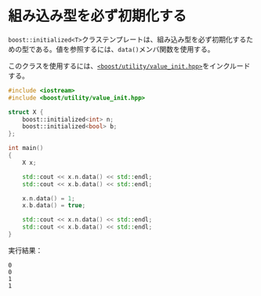 # 組み込み型を必ず初期化する
`boost::initialized<T>`クラステンプレートは、組み込み型を必ず初期化するための型である。値を参照するには、`data()`メンバ関数を使用する。

このクラスを使用するには、[`<boost/utility/value_init.hpp>`](http://www.boost.org/doc/libs/release/libs/utility/value_init.htm)をインクルードする。

```cpp
#include <iostream>
#include <boost/utility/value_init.hpp>

struct X {
    boost::initialized<int> n;
    boost::initialized<bool> b;
};

int main()
{
    X x;

    std::cout << x.n.data() << std::endl;
    std::cout << x.b.data() << std::endl;

    x.n.data() = 1;
    x.b.data() = true;

    std::cout << x.n.data() << std::endl;
    std::cout << x.b.data() << std::endl;
}
```

実行結果：

```
0
0
1
1
```

